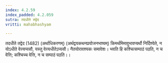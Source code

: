 ```yaml
---
index: 4.2.59
index_padded: 4.2.059
sutra: तदधीते तद्वेद
vritti: mahabhashyam

---
```

 तदधीते तद्वेद (1482) (अर्थाधिकरणम्) (अर्थद्वयकथनप्रयोजनभाष्यम्) किमर्थमिमावुभावप्यर्थौ निर्दिश्येते, न योऽधीते वेत्त्यप्यसौ, यस्तु वेत्त्यधीतेऽप्यसौ। नैतयोरावश्यकः समावेशः। भवति हि कश्चित्सम्पाठं पठति, न च वेत्ति; कश्चिच्च वेत्ति, न च सम्पाठं पठति।। 